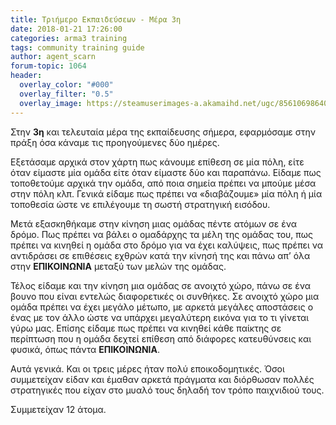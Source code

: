 ```yaml
---
title: Τριήμερο Εκπαιδεύσεων - Μέρα 3η
date: 2018-01-21 17:26:00
categories: arma3 training
tags: community training guide
author: agent_scarn
forum-topic: 1064
header:
  overlay_color: "#000"
  overlay_filter: "0.5"
  overlay_image: https://steamuserimages-a.akamaihd.net/ugc/856106986405694391/F1E37A6FA7FEB5FB8C78970CA9D5C647A190C639/
---
```



Στην **3η** και τελευταία μέρα της εκπαίδευσης σήμερα, εφαρμόσαμε στην πράξη όσα κάναμε τις προηγούμενες δύο ημέρες.

Εξετάσαμε αρχικά στον χάρτη πως κάνουμε επίθεση σε μία πόλη, είτε όταν είμαστε μία ομάδα είτε όταν είμαστε δύο και παραπάνω. Είδαμε πως τοποθετούμε αρχικά την ομάδα, από ποια σημεία πρέπει να μπούμε μέσα στην πόλη κλπ. Γενικά είδαμε πως πρέπει να «διαβάζουμε» μία πόλη ή μία τοποθεσία ώστε νε επιλέγουμε τη σωστή στρατηγική εισόδου.

Μετά εξασκηθήκαμε στην κίνηση μιας ομάδας πέντε ατόμων σε ένα δρόμο. Πως πρέπει να βάλει ο ομαδάρχης τα μέλη της ομάδας του, πως πρέπει να κινηθεί η ομάδα στο δρόμο για να έχει καλύψεις, πως πρέπει να αντιδράσει σε επιθέσεις εχθρών κατά την κίνησή της και πάνω απ’ όλα στην **ΕΠΙΚΟΙΝΩΝΙΑ** μεταξύ των μελών της ομάδας.

Τέλος είδαμε και την κίνηση μια ομάδας σε ανοιχτό χώρο, πάνω σε ένα βουνο που είναι εντελώς διαφορετικές οι συνθήκες. Σε ανοιχτό χώρο μια ομάδα πρέπει να έχει μεγάλο μέτωπο, με αρκετά μεγάλες αποστάσεις ο ένας με τον άλλο ώστε να υπάρχει μεγαλύτερη εικόνα για το τι γίνεται γύρω μας. Επίσης είδαμε πως πρέπει να κινηθεί κάθε παίκτης σε περίπτωση που η ομάδα δεχτεί επίθεση από διάφορες κατευθύνσεις και φυσικά, όπως πάντα **ΕΠΙΚΟΙΝΩΝΙΑ**.

Αυτά γενικά. Και οι τρεις μέρες ήταν πολύ εποικοδομητικές. Όσοι συμμετείχαν είδαν και έμαθαν αρκετά πράγματα και διόρθωσαν πολλές στρατηγικές που είχαν στο μυαλό τους δηλαδή τον τρόπο παιχνιδιού τους.

Συμμετείχαν 12 άτομα.